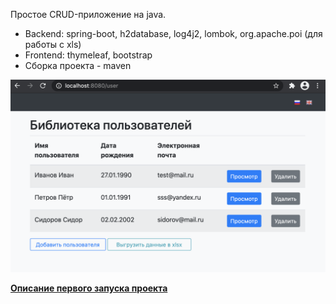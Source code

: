 Простое CRUD-приложение на java.

- Backend: spring-boot, h2database, log4j2, lombok, org.apache.poi (для работы с xls)
- Frontend: thymeleaf, bootstrap
- Сборка проекта - maven

![](screenshots/app.png)


**[Описание первого запуска проекта](https://github.com/never-sleeps/simple-crud/blob/master/first_start.md)**
